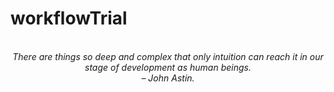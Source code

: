 # workflowTrial
<!-- QUOTE:START -->
<p align="center"><br><i>There are things so deep and complex that only intuition can reach it in our stage of development as human beings.</i><br><i>– John Astin.</i><br></p>
<!-- QUOTE:END -->

